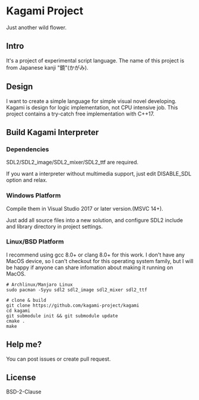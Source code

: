 # Kagami Project

Just another wild flower.

## Intro
It's a project of experimental script language. The name of this project is from Japanese kanji "鏡"(かがみ).

## Design
I want to create a simple language for simple visual novel developing. Kagami is design for logic 
implementation, not CPU intensive job. This project contains a try-catch free implementation with C++17.

## Build Kagami Interpreter

### Dependencies
SDL2/SDL2_image/SDL2_mixer/SDL2_ttf are required.

If you want a interpreter without multimedia support, just edit DISABLE_SDL option and relax.

### Windows Platform
Compile them in Visual Studio 2017 or later version.(MSVC 14+).

Just add all source files into a new solution, and configure SDL2 include and library directory in project settings.

### Linux/BSD Platform
I recommend using gcc 8.0+ or clang 8.0+ for this work. I don't have any MacOS device, so I can't checkout for this 
operating system family, but I will be happy if anyone can share infomation about making it running on MacOS.


```
# Archlinux/Manjaro Linux
sudo pacman -Syyu sdl2 sdl2_image sdl2_mixer sdl2_ttf

# clone & build
git clone https://github.com/kagami-project/kagami
cd kagami
git submodule init && git submodule update
cmake .
make
```
## Help me?
You can post issues or create pull request.

## License
BSD-2-Clause
